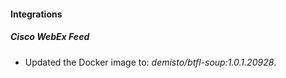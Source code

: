 
#### Integrations
##### Cisco WebEx Feed
- Updated the Docker image to: *demisto/btfl-soup:1.0.1.20928*.

